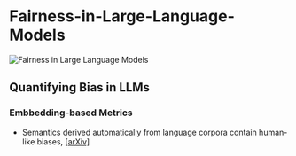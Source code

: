 # Fairness-in-Large-Language-Models

![Fairness in Large Language Models](https://github.com/super-hash/Fairness-in-Large-Language-Models/blob/main/Fairness%20in%20Large%20Language%20Models.png)

## Quantifying Bias in LLMs
### Embbedding-based Metrics
+ Semantics derived automatically from language corpora contain human-like biases, [[arXiv]](https://arxiv.org/abs/1608.07187)
